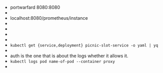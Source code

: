 - portwarfard 8080:8080
-
- localhost:8080/prometheus/instance
-
-
-
-
- `kubectl get {service,deployment} picnic-slot-service -o yaml | yq`
-
- auth is the one that is about the logs whether it allows it.
- `kubectl logs pod name-of-pod --container proxy`
-